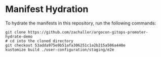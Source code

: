 # Manifest Hydration

To hydrate the manifests in this repository, run the following commands:

```shell
git clone https://github.com/zachaller/argocon-gitops-promoter-hydrate-demo
# cd into the cloned directory
git checkout 53adda975e9b51afa306251c1a2b215a506a440e
kustomize build ./user-configuration/staging/e2e
```

